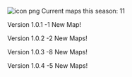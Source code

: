 ![icon png](https://user-images.githubusercontent.com/106364422/187045116-abfdd42b-0893-487e-8ef4-39d657cc006c.jpg)
Current maps this season: 11  

Version 1.0.1
-1 New Map!

Version 1.0.2
-2 New Maps!

Version 1.0.3
-8 New Maps!

Version 1.0.4
-5 New Maps!
